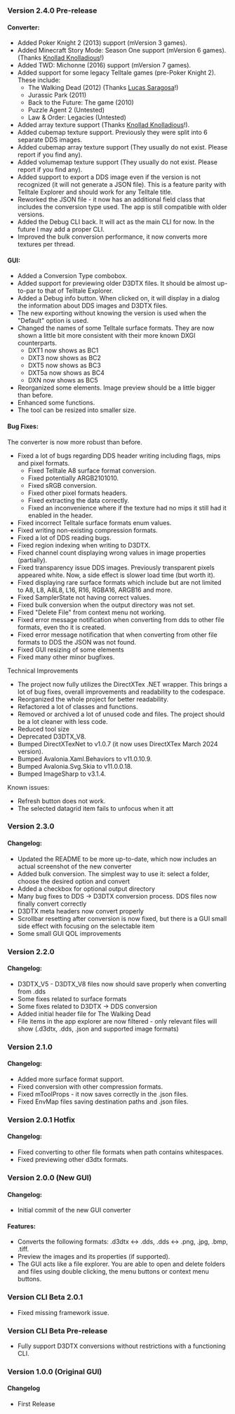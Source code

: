 
### Version 2.4.0 Pre-release

#### Converter:
- Added Poker Knight 2 (2013) support (mVersion 3 games).
- Added Minecraft Story Mode: Season One support (mVersion 6 games). (Thanks [Knollad Knolladious](https://www.youtube.com/channel/UCegvS4IJnO926qnuIEfQfJw)!)
- Added TWD: Michonne (2016) support (mVersion 7 games). 
- Added support for some legacy Telltale games (pre-Poker Knight 2). These include:
    - The Walking Dead (2012) (Thanks [Lucas Saragosa](https://github.com/LucasSaragosa)!)
    - Jurassic Park (2011)
    - Back to the Future: The game (2010)
    - Puzzle Agent 2 (Untested)
    - Law & Order: Legacies (Untested)
- Added array texture support (Thanks [Knollad Knolladious](https://www.youtube.com/channel/UCegvS4IJnO926qnuIEfQfJw)!).
- Added cubemap texture support. Previously they were split into 6 separate DDS images.
- Added cubemap array texture support (They usually do not exist. Please report if you find any).
- Added volumemap texture support (They usually do not exist. Please report if you find any).
- Added support to export a DDS image even if the version is not recognized (it will not generate a JSON file). This is a feature parity with Telltale Explorer and should work for any Telltale title.
- Reworked the JSON file - it now has an additional field class that includes the conversion type used. The app is still compatible with older versions.
- Added the Debug CLI back. It will act as the main CLI for now. In the future I may add a proper CLI.
- Improved the bulk conversion performance, it now converts more textures per thread.

#### GUI: 
- Added a Conversion Type combobox. 
- Added support for previewing older D3DTX files. It should be almost up-to-par to that of Telltale Explorer. 
- Added a Debug info button. When clicked on, it will display in a dialog the information about DDS images and D3DTX files.
- The new exporting without knowing the version is used when the "Default" option is used.
- Changed the names of some Telltale surface formats. They are now shown a little bit more consistent with their more known DXGI counterparts.
    - DXT1  now shows as BC1
    - DXT3  now shows as BC2
    - DXT5  now shows as BC3
    - DXT5a now shows as BC4
    - DXN   now shows as BC5
- Reorganized some elements. Image preview should be a little bigger than before.
- Enhanced some functions.
- The tool can be resized into smaller size.

#### Bug Fixes:
The converter is now more robust than before.
- Fixed a lot of bugs regarding DDS header writing including flags, mips and pixel formats. 
    - Fixed Telltale A8 surface format conversion.
    - Fixed potentially ARGB2101010.
    - Fixed sRGB conversion.
    - Fixed other pixel formats headers.
    - Fixed extracting the data correctly.
    - Fixed an inconvenience where if the texture had no mips it still had it enabled in the header.
- Fixed incorrect Telltale surface formats enum values.
- Fixed writing non-existing compression formats.
- Fixed a lot of DDS reading bugs.
- Fixed region indexing when writing to D3DTX.
- Fixed channel count displaying wrong values in image properties (partially).
- Fixed transparency issue DDS images. Previously transparent pixels appeared white. Now, a side effect is slower load time (but worth it).
- Fixed displaying rare surface formats which include but are not limited to A8, L8, A8L8, L16, R16, RGBA16, ARGB16 and more.
- Fixed SamplerState not having correct values.
- Fixed bulk conversion when the output directory was not set.
- Fixed "Delete File" from context menu not working.
- Fixed error message notification when converting from dds to other file formats, even tho it is created.
- Fixed error message notification that when converting from other file formats to DDS the JSON was not found.
- Fixed GUI resizing of some elements
- Fixed many other minor bugfixes.

Technical Improvements
- The project now fully utilizes the DirectXTex .NET wrapper. This brings a lot of bug fixes, overall improvements and readability to the codespace.
- Reorganized the whole project for better readability.
- Refactored a lot of classes and functions.
- Removed or archived a lot of unused code and files. The project should be a lot cleaner with less code. 
- Reduced tool size
- Deprecated D3DTX_V8.
- Bumped DirectXTexNet to v1.0.7 (it now uses DirectXTex March 2024 version).
- Bumped Avalonia.Xaml.Behaviors to v11.0.10.9.
- Bumped Avalonia.Svg.Skia to v11.0.0.18.
- Bumped ImageSharp to v3.1.4.

Known issues: 
- Refresh button does not work.
- The selected datagrid item fails to unfocus when it att

### Version 2.3.0

#### Changelog:
- Updated the README to be more up-to-date, which now includes an actual screenshot of the new converter
- Added bulk conversion. The simplest way to use it: select a folder, choose the desired option and convert
- Added a checkbox for optional output directory
- Many bug fixes to DDS -> D3DTX conversion process. DDS files now finally convert correctly
- D3DTX meta headers now convert properly
- Scrollbar resetting after conversion is now fixed, but there is a GUI small side effect with focusing on the selectable item
- Some small GUI QOL improvements

### Version 2.2.0

#### Changelog:
- D3DTX_V5 - D3DTX_V8 files now should save properly when converting from .dds
- Some fixes related to surface formats
- Some fixes related to D3DTX -> DDS conversion
- Added initial header file for The Walking Dead
- File items in the app explorer are now filtered - only relevant files will show (.d3dtx, .dds, .json and supported image formats)

### Version 2.1.0

#### Changelog:
- Added more surface format support.
- Fixed conversion with other compression formats.
- Fixed mToolProps - it now saves correctly in the .json files.
- Fixed EnvMap files saving destination paths and .json files.

### Version 2.0.1 Hotfix

#### Changelog:
- Fixed converting to other file formats when path contains whitespaces.
- Fixed previewing other d3dtx formats.

### Version 2.0.0 (New GUI)

#### Changelog:
- Initial commit of the new GUI converter

#### Features:
- Converts the following formats: .d3dtx <-> .dds, .dds <-> .png, .jpg, .bmp, .tiff.
- Preview the images and its properties (if supported).
- The GUI acts like a file explorer. You are able to open and delete folders and files using double clicking, the menu buttons or context menu buttons.

### Version CLI Beta 2.0.1
- Fixed missing framework issue.

### Version CLI Beta Pre-release

- Fully support D3DTX conversions without restrictions with a functioning CLI.

### Version 1.0.0 (Original GUI)

#### Changelog
- First Release



